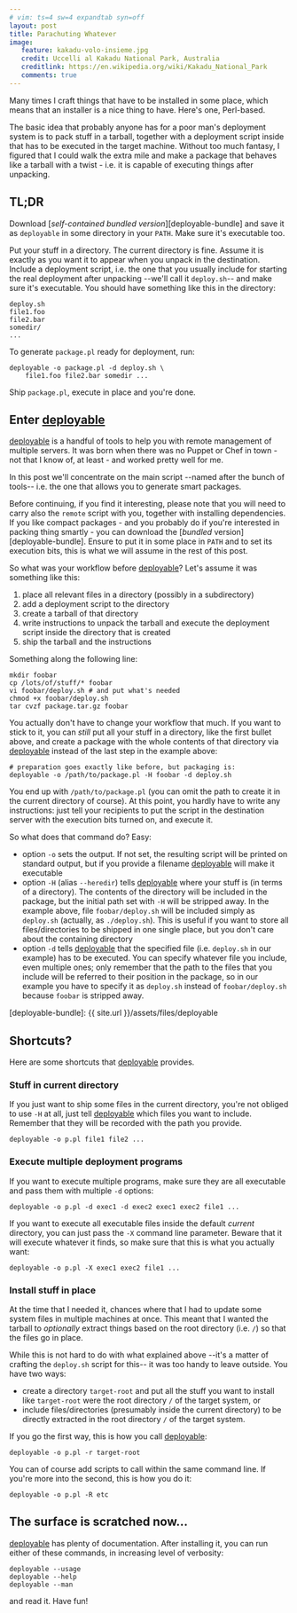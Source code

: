 ```yaml
---
# vim: ts=4 sw=4 expandtab syn=off
layout: post
title: Parachuting Whatever
image:
   feature: kakadu-volo-insieme.jpg
   credit: Uccelli al Kakadu National Park, Australia
   creditlink: https://en.wikipedia.org/wiki/Kakadu_National_Park
   comments: true
---
```


Many times I craft things that have to be installed in some place,
which means that an installer is a nice thing to have. Here's one,
Perl-based.

The basic idea that probably anyone has for a poor man's deployment
system is to pack stuff in a tarball, together with a deployment
script inside that has to be executed in the target machine. Without
too much fantasy, I figured that I could walk the extra mile and
make a package that behaves like a tarball with a twist - i.e. it
is capable of executing things after unpacking.

## TL;DR

Download [*self-contained bundled version*][deployable-bundle] and save
it as `deployable` in some directory in your `PATH`. Make sure it's
executable too.

Put your stuff in a directory. The current directory is fine. Assume
it is exactly as you want it to appear when you unpack in the
destination. Include a deployment script, i.e. the one that you usually
include for starting the real deployment after unpacking --we'll call
it `deploy.sh`-- and make sure it's executable. You should have
something like this in the directory:

    deploy.sh
    file1.foo
    file2.bar
    somedir/
    ...

To generate `package.pl` ready for deployment, run:

    deployable -o package.pl -d deploy.sh \
        file1.foo file2.bar somedir ...

Ship `package.pl`, execute in place and you're done.

## Enter [deployable]

[deployable] is a handful of tools to help you with remote management
of multiple servers. It was born when there was no Puppet or Chef in
town - not that I know of, at least - and worked pretty well for me.

In this post we'll concentrate on the main script --named after the
bunch of tools-- i.e. the one that allows you to generate smart
packages.

Before continuing, if you find it interesting, please note that you
will need to carry also the `remote` script with you, together with
installing dependencies. If you like compact packages - and you
probably do if you're interested in packing thing smartly - you
can download the [*bundled* version][deployable-bundle]. Ensure to
put it in some place in `PATH` and to set its execution bits, this
is what we will assume in the rest of this post.

So what was your workflow before [deployable]? Let's assume it was
something like this:

1. place all relevant files in a directory (possibly in a subdirectory)
2. add a deployment script to the directory
3. create a tarball of that directory
4. write instructions to unpack the tarball and execute the
   deployment script inside the directory that is created
5. ship the tarball and the instructions

Something along the following line:

    mkdir foobar
    cp /lots/of/stuff/* foobar
    vi foobar/deploy.sh # and put what's needed
    chmod +x foobar/deploy.sh
    tar cvzf package.tar.gz foobar

You actually don't have to change your workflow that much. If you
want to stick to it, you can *still* put all your stuff in a directory,
like the first bullet above, and create a package with the whole
contents of that directory via [deployable] instead of the last step
in the example above:

    # preparation goes exactly like before, but packaging is:
    deployable -o /path/to/package.pl -H foobar -d deploy.sh

You end up with `/path/to/package.pl` (you can omit the path to create it
in the current directory of course). At this point, you hardly have to
write any instructions: just tell your recipients to put the script in
the destination server with the execution bits turned on, and execute it.

So what does that command do? Easy:

* option `-o` sets the output. If not set, the resulting script will
  be printed on standard output, but if you provide a filename
  [deployable] will make it executable
* option `-H` (alias `--heredir`) tells [deployable] where your stuff
  is (in terms of a directory). The contents of the directory will
  be included in the package, but the initial path set with `-H` will
  be stripped away. In the example above, file `foobar/deploy.sh` will
  be included simply as `deploy.sh` (actually, as `./deploy.sh`). This
  is useful if you want to store all files/directories to be shipped
  in one single place, but you don't care about the containing
  directory
* option `-d` tells [deployable] that the specified file (i.e.
  `deploy.sh` in our example) has to be executed. You can specify
  whatever file you include, even multiple ones; only remember that
  the path to the files that you include will be referred to their
  position in the package, so in our example you have to specify it
  as `deploy.sh` instead of `foobar/deploy.sh` because `foobar` is
  stripped away.

[deployable]: http://repo.or.cz/w/deployable.git
[deployable-bundle]: {{ site.url }}/assets/files/deployable

## Shortcuts?

Here are some shortcuts that [deployable] provides.

### Stuff in current directory

If you just want to ship some files in the current directory, you're not
obliged to use `-H` at all, just tell [deployable] which files you want
to include. Remember that they will be recorded with the path you provide.

    deployable -o p.pl file1 file2 ...

### Execute multiple deployment programs

If you want to execute multiple programs, make sure they are all
executable and pass them with multiple `-d` options:

    deployable -o p.pl -d exec1 -d exec2 exec1 exec2 file1 ...

If you want to execute all executable files inside the default *current*
directory, you can just pass the `-X` command line parameter. Beware that
it will execute whatever it finds, so make sure that this is what you
actually want:

    deployable -o p.pl -X exec1 exec2 file1 ...

### Install stuff in place

At the time that I needed it, chances where that I had to update
some system files in multiple machines at once. This meant that I
wanted the tarball to *optionally* extract things based on the
root directory (i.e. `/`) so that the files go in place.

While this is not hard to do with what explained above --it's a
matter of crafting the `deploy.sh` script for this-- it was too
handy to leave outside. You have two ways:

* create a directory `target-root` and put all the stuff you want
  to install like `target-root` were the root directory `/` of the
  target system, or
* include files/directories (presumably inside the current directory)
  to be directly extracted in the root directory `/` of the target
  system.

If you go the first way, this is how you call [deployable]:

    deployable -o p.pl -r target-root

You can of course add scripts to call within the same command line. If
you're more into the second, this is how you do it:

    deployable -o p.pl -R etc

## The surface is scratched now...

[deployable] has plenty of documentation. After installing it, you can
run either of these commands, in increasing level of verbosity:

    deployable --usage
    deployable --help
    deployable --man

and read it. Have fun!
